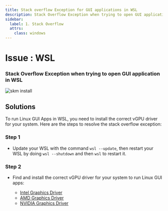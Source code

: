```yaml
---
title: Stack overflow Exception for GUI applications in WSL
description: Stack Overflow Exception when trying to open GUI application in WSL and how to resolve it.
sidebar:
  label: 1. Stack Overflow
  attrs:
    class: windows
---
```

<h1> Issue : WSL </h1>

### Stack Overflow Exception when trying to open GUI application in WSL

![skm install](/images/installation/wsl/stack-overflow-error-wsl.png)

## Solutions

To run Linux GUI Apps in WSL, you need to install the correct vGPU driver for your system. Here are the steps to resolve the stack overflow exception:

### Step 1

- Update your WSL with the command `wsl --update`, then restart your WSL by doing `wsl --shutdown` and then `wsl` to restart it.

### Step 2

- Find and install the correct vGPU driver for your system to run Linux GUI apps:

  - [Intel Graphics Driver](https://www.intel.com/content/www/us/en/download/19344/intel-graphics-windows-dch-drivers.html)
  - [AMD Graphics Driver](https://www.amd.com/en/support/download/drivers.html)
  - [NVIDIA Graphics Driver](https://www.nvidia.com/Download/index.aspx?lang=en-us)
